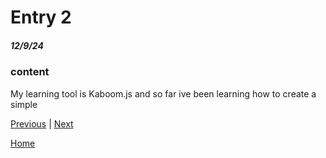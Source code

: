 # Entry 2
##### 12/9/24

### content
My learning tool is Kaboom.js and so far ive been learning how to create a simple 

[Previous](entry01.md) | [Next](entry03.md)

[Home](../README.md)
